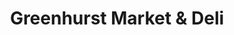 ---
title: "Greenhurst Market & Deli"
url: /rising-sun/greenhurst-market-and-deli/
shop: convenience
---